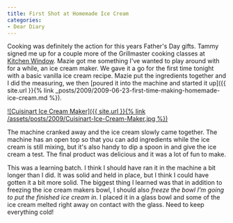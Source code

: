 ```yaml
---
title: First Shot at Homemade Ice Cream
categories:
- Dear Diary
---
```


Cooking was definitely the action for this years Father's Day gifts. Tammy signed me up for a couple more of the Grillmaster cooking classes at [Kitchen Window](http://kitchenwindow.com/). Mazie got me something I've wanted to play around with for a while, an ice cream maker. We gave it a go for the first time tonight with a basic vanilla ice cream recipe. Mazie put the ingredients together and I did the measuring, we then [poured it into the machine and started it up]({{ site.url }}{% link _posts/2009/2009-06-23-first-time-making-homemade-ice-cream.md %}).

[![Cuisinart Ice Cream Maker]({{ site.url }}{% link /assets/posts/2009/Cuisinart-Ice-Cream-Maker.jpg %})](http://www.amazon.com/dp/B0006ONQOC/)

The machine cranked away and the ice cream slowly came together. The machine has an open top so that you can add ingredients while the ice cream is still mixing, but it's also handy to dip a spoon in and give the ice cream a test. The final product was delicious and it was a lot of fun to make.

This was a learning batch. I think I should have ran it in the machine a bit longer than I did. It was solid and held in place, but I think I could have gotten it a bit more solid. The biggest thing I learned was that in addition to freezing the ice cream makers bowl, I should also _freeze the bowl I'm going to put the finished ice cream in_. I placed it in a glass bowl and some of the ice cream melted right away on contact with the glass. Need to keep everything cold!
